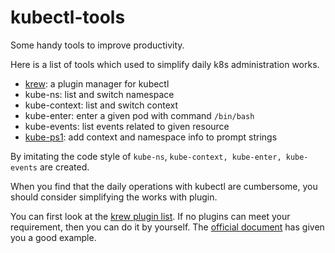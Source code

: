 # kubectl-tools
Some handy tools to improve productivity.

Here is a list of tools which used to simplify daily k8s administration works.

- [krew](https://github.com/kubernetes-sigs/krew "krew"): a plugin manager for kubectl
- kube-ns: list and switch namespace
- kube-context: list and switch context
- kube-enter: enter a given pod with command `/bin/bash`
- kube-events: list events related to given resource
- [kube-ps1](https://github.com/jonmosco/kube-ps1 "kube-ps1"): add context and namespace info to prompt strings

By imitating the code style of `kube-ns`, `kube-context, kube-enter, kube-events` are created.

When you find that the daily operations with kubectl are cumbersome, you should consider simplifying the works with plugin.

You can first look at the [krew plugin list](https://github.com/kubernetes-sigs/krew-index/blob/master/plugins.md "krew plugin list"). If no plugins can meet your requirement, then you can do it by yourself. The [official document](https://kubernetes.io/docs/tasks/extend-kubectl/kubectl-plugins/ "official document") has given you a good example.
